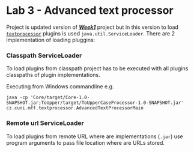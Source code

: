 # Lab 3 - Advanced text processor
Project is updated version of [___Week1___](./Week1) project but in this version 
to load [`textprocessor`](Core/src/main/java/cz/cuni/mff/textprocessor/processor/TextProcessor.java)
plugins is used `java.util.ServiceLoader`. There are 2 implementation of loading pluggins:

### Classpath ServiceLoader
To load plugins from classpath project has to be executed with all plugins classpaths of plugin implementations.

Executing from Windows commandline e.g.
```
java -cp 'Core/target/Core-1.0-SNAPSHOT.jar;ToUpper/target/ToUpperCaseProcessor-1.0-SNAPSHOT.jar' cz.cuni.mff.textprocessor.AdvancedTextProcessorMain
```

### Remote url ServiceLoader
To load plugins from remote URL where are implementations (`.jar`)
use program arguments to pass file location where are URLs stored.

